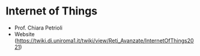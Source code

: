 # Internet of Things

- Prof. Chiara Petrioli
- Website (https://twiki.di.uniroma1.it/twiki/view/Reti_Avanzate/InternetOfThings2021)

